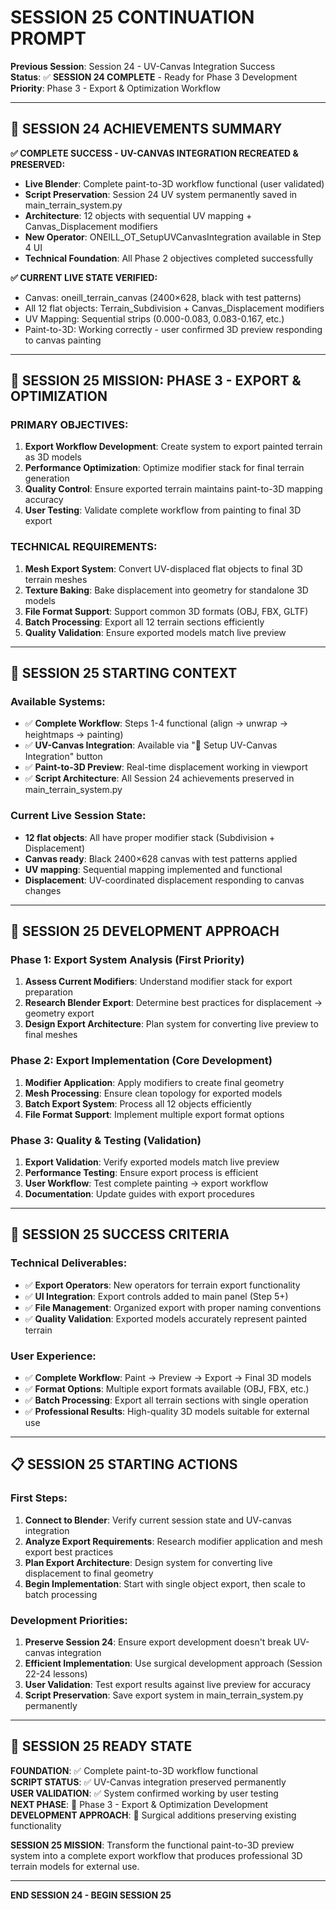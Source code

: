 # SESSION 25 CONTINUATION PROMPT
**Previous Session**: Session 24 - UV-Canvas Integration Success  
**Status**: ✅ **SESSION 24 COMPLETE** - Ready for Phase 3 Development  
**Priority**: Phase 3 - Export & Optimization Workflow

---

## 🎯 **SESSION 24 ACHIEVEMENTS SUMMARY**

**✅ COMPLETE SUCCESS - UV-CANVAS INTEGRATION RECREATED & PRESERVED:**
- **Live Blender**: Complete paint-to-3D workflow functional (user validated)
- **Script Preservation**: Session 24 UV system permanently saved in main_terrain_system.py
- **Architecture**: 12 objects with sequential UV mapping + Canvas_Displacement modifiers
- **New Operator**: ONEILL_OT_SetupUVCanvasIntegration available in Step 4 UI
- **Technical Foundation**: All Phase 2 objectives completed successfully

**✅ CURRENT LIVE STATE VERIFIED:**
- Canvas: oneill_terrain_canvas (2400×628, black with test patterns)
- All 12 flat objects: Terrain_Subdivision + Canvas_Displacement modifiers  
- UV Mapping: Sequential strips (0.000-0.083, 0.083-0.167, etc.)
- Paint-to-3D: Working correctly - user confirmed 3D preview responding to canvas painting

---

## 🎯 **SESSION 25 MISSION: PHASE 3 - EXPORT & OPTIMIZATION**

### **PRIMARY OBJECTIVES:**
1. **Export Workflow Development**: Create system to export painted terrain as 3D models
2. **Performance Optimization**: Optimize modifier stack for final terrain generation  
3. **Quality Control**: Ensure exported terrain maintains paint-to-3D mapping accuracy
4. **User Testing**: Validate complete workflow from painting to final 3D export

### **TECHNICAL REQUIREMENTS:**
1. **Mesh Export System**: Convert UV-displaced flat objects to final 3D terrain meshes
2. **Texture Baking**: Bake displacement into geometry for standalone 3D models
3. **File Format Support**: Support common 3D formats (OBJ, FBX, GLTF) 
4. **Batch Processing**: Export all 12 terrain sections efficiently
5. **Quality Validation**: Ensure exported models match live preview

---

## 🔧 **SESSION 25 STARTING CONTEXT**

### **Available Systems:**
- ✅ **Complete Workflow**: Steps 1-4 functional (align → unwrap → heightmaps → painting)
- ✅ **UV-Canvas Integration**: Available via "🔗 Setup UV-Canvas Integration" button
- ✅ **Paint-to-3D Preview**: Real-time displacement working in viewport
- ✅ **Script Architecture**: All Session 24 achievements preserved in main_terrain_system.py

### **Current Live Session State:**
- **12 flat objects**: All have proper modifier stack (Subdivision + Displacement)
- **Canvas ready**: Black 2400×628 canvas with test patterns applied
- **UV mapping**: Sequential mapping implemented and functional
- **Displacement**: UV-coordinated displacement responding to canvas changes

---

## 🎯 **SESSION 25 DEVELOPMENT APPROACH**

### **Phase 1: Export System Analysis** (First Priority)
1. **Assess Current Modifiers**: Understand modifier stack for export preparation
2. **Research Blender Export**: Determine best practices for displacement → geometry export
3. **Design Export Architecture**: Plan system for converting live preview to final meshes

### **Phase 2: Export Implementation** (Core Development)  
1. **Modifier Application**: Apply modifiers to create final geometry
2. **Mesh Processing**: Ensure clean topology for exported models
3. **Batch Export System**: Process all 12 objects efficiently
4. **File Format Support**: Implement multiple export format options

### **Phase 3: Quality & Testing** (Validation)
1. **Export Validation**: Verify exported models match live preview
2. **Performance Testing**: Ensure export process is efficient
3. **User Workflow**: Test complete painting → export workflow
4. **Documentation**: Update guides with export procedures

---

## 🚀 **SESSION 25 SUCCESS CRITERIA**

### **Technical Deliverables:**
- ✅ **Export Operators**: New operators for terrain export functionality
- ✅ **UI Integration**: Export controls added to main panel (Step 5+)
- ✅ **File Management**: Organized export with proper naming conventions  
- ✅ **Quality Validation**: Exported models accurately represent painted terrain

### **User Experience:**
- ✅ **Complete Workflow**: Paint → Preview → Export → Final 3D models
- ✅ **Format Options**: Multiple export formats available (OBJ, FBX, etc.)
- ✅ **Batch Processing**: Export all terrain sections with single operation
- ✅ **Professional Results**: High-quality 3D models suitable for external use

---

## 📋 **SESSION 25 STARTING ACTIONS**

### **First Steps:**
1. **Connect to Blender**: Verify current session state and UV-canvas integration
2. **Analyze Export Requirements**: Research modifier application and mesh export best practices
3. **Plan Export Architecture**: Design system for converting live displacement to final geometry
4. **Begin Implementation**: Start with single object export, then scale to batch processing

### **Development Priorities:**
1. **Preserve Session 24**: Ensure export development doesn't break UV-canvas integration
2. **Efficient Implementation**: Use surgical development approach (Session 22-24 lessons)
3. **User Validation**: Test export results against live preview for accuracy
4. **Script Preservation**: Save export system in main_terrain_system.py permanently

---

## 🎉 **SESSION 25 READY STATE**

**FOUNDATION**: ✅ Complete paint-to-3D workflow functional  
**SCRIPT STATUS**: ✅ UV-Canvas integration preserved permanently  
**USER VALIDATION**: ✅ System confirmed working by user testing  
**NEXT PHASE**: 🎯 Phase 3 - Export & Optimization Development  
**DEVELOPMENT APPROACH**: 🔧 Surgical additions preserving existing functionality

**SESSION 25 MISSION**: Transform the functional paint-to-3D preview system into a complete export workflow that produces professional 3D terrain models for external use.

---

**END SESSION 24 - BEGIN SESSION 25**